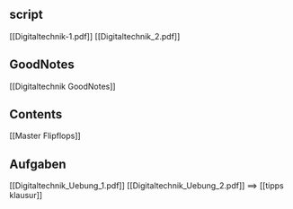 ## script
[[Digitaltechnik-1.pdf]]
[[Digitaltechnik_2.pdf]]

## GoodNotes
[[Digitaltechnik GoodNotes]]

## Contents
[[Master Flipflops]]

## Aufgaben
[[Digitaltechnik_Uebung_1.pdf]]
[[Digitaltechnik_Uebung_2.pdf]]
==> [[tipps klausur]]